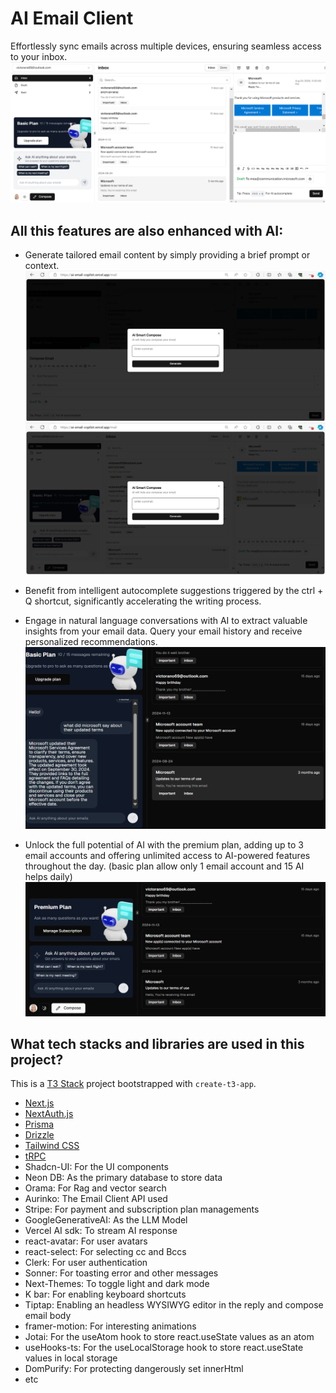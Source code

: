 # AI Email Client

Effortlessly sync emails across multiple devices, ensuring seamless access to your inbox.  
![AI Email Copilot home Page ](./public/demo.png)

## All this features are also enhanced with AI:

- Generate tailored email content by simply providing a brief prompt or context.
  ![Ai composer page for replies](./public/composeAutopilot.png)
  ![AI composer page for composing new email](./public/replyAutoPilot.png)

- Benefit from intelligent autocomplete suggestions triggered by the ctrl + Q shortcut, significantly accelerating the writing process.

- Engage in natural language conversations with AI to extract valuable insights from your email data. Query your email history and receive personalized recommendations.  
  ![RAG search and AI reply page](./public/ragsearch.png)

- Unlock the full potential of AI with the premium plan, adding up to 3 email accounts and offering unlimited access to AI-powered features throughout the day. (basic plan allow only 1 email account and 15 AI helps daily)
  ![Subscribed premium user UI](./public/subscriptionSuccessful.png)

## What tech stacks and libraries are used in this project?

This is a [T3 Stack](https://create.t3.gg/) project bootstrapped with `create-t3-app`.

- [Next.js](https://nextjs.org)
- [NextAuth.js](https://next-auth.js.org)
- [Prisma](https://prisma.io)
- [Drizzle](https://orm.drizzle.team)
- [Tailwind CSS](https://tailwindcss.com)
- [tRPC](https://trpc.io)
- Shadcn-UI: For the UI components
- Neon DB: As the primary database to store data
- Orama: For Rag and vector search
- Aurinko: The Email Client API used
- Stripe: For payment and subscription plan managements
- GoogleGenerativeAI: As the LLM Model
- Vercel AI sdk: To stream AI response
- react-avatar: For user avatars
- react-select: For selecting cc and Bccs
- Clerk: For user authentication
- Sonner: For toasting error and other messages
- Next-Themes: To toggle light and dark mode
- K bar: For enabling keyboard shortcuts
- Tiptap: Enabling an headless WYSIWYG editor in the reply and compose email body
- framer-motion: For interesting animations
- Jotai: For the useAtom hook to store react.useState values as an atom
- useHooks-ts: For the useLocalStorage hook to store react.useState values in local storage
- DomPurify: For protecting dangerously set innerHtml
- etc
